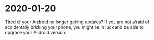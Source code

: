 # 2020-01-20

Tired of your Android no longer getting updates?
If you are not afraid of accidentally bricking your phone,
you might be in luck and be able to upgrade your Android version.
